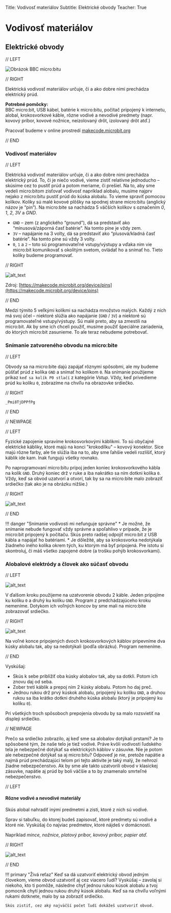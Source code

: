 Title:   Vodivosť materiálov
Subtitle:    Elektrické obvody
Teacher:	True

# Vodivosť materiálov
## Elektrické obvody

// LEFT

![Obrázok BBC micro:bitu](images/microbit-obvod.jpg)

// RIGHT

<div markdown="1" class="lection-desc">
Elektrická vodivosť materiálov určuje, či a ako dobre nimi prechádza elektrický prúd.
</div>

**Potrebné pomôcky:**  
BBC micro:bit, USB kábel, batérie k micro:bitu, počítač pripojený k internetu, alobal, krokosvorkové káble,
rôzne vodivé a nevodivé predmety (napr. kovový príbor, kovové nožnice, neizolovaný drôt, izolovaný drôt atď.) 

Pracovať budeme v online prostredí [makecode.microbit.org](https://makecode.microbit.org/)

// END


### Vodivosť materiálov

// LEFT

Elektrická vodivosť materiálov určuje, či a ako dobre nimi prechádza elektrický prúd. To, či je niečo vodivé, vieme zistiť
relatívne jednoducho – skúsime cez to pustiť prúd a potom meriame, či prešiel. Na to, aby sme vedeli micro:bitom
zisťovať vodivosť napríklad alobalu, musíme najprv nejako z micro:bitu pustiť prúd do kúska alobalu. To vieme spraviť
pomocou kolíkov. Kolíky sú malé kovové plôšky na spodnej strane micro:bitu
(anglický názov je “pin”). Na micro:bite sa nachádza 5 väčších kolíkov s označením *0*, *1*, *2*, *3V* a *GND*.

*   `GND` – zem (z anglického “ground”), dá sa predstaviť ako “mínusová/záporná časť batérie”. Na tomto pine je vždy zem.
*   `3V` – napájanie na 3 volty, dá sa predstaviť ako “plusová/kladná časť batérie”. Na tomto pine sú vždy 3 volty.
*   `0`, `1` a `2` – toto sú programovateľné vstupy/výstupy a vďaka nim vie micro:bit komunikovať s okolitým svetom,
    ovládať ho a snímať ho. Tieto kolíky budeme programovať.

// RIGHT

![alt_text](images/microbit-pinout.png)


Zdroj: [https://makecode.microbit.org/device/pins](https://makecode.microbit.org/device/pins) 

// END


Medzi týmito 5 veľkými kolíkmi sa nachádza množstvo malých. Každý z nich má svoj účel – niektoré slúžia ako napájanie
(`GND` / `3V`) a niektoré sú programovateľné vstupy/výstupy. Sú malé preto, aby sa zmestili na micro:bit. Ak by sme ich
chceli použiť, musíme použiť špeciálne zariadenia, do ktorých micro:bit zasunieme. To ale teraz nebudeme potrebovať.

### Snímanie zatvoreného obvodu na micro:bite

// LEFT

Obvody sa na micro:bite dajú zapájať rôznymi spôsobmi, ale my budeme púšťať prúd z kolíka `GND` a snímať ho kolíkom `0`.
Na snímanie použijeme príkaz `keď sa kolík P0 stlačí` z kategórie *Vstup*. Vždy, keď privedieme prúd ku kolíku `0`,
zobrazíme na chvíľu na obrazovke srdiečko. 

// RIGHT

```makecode
_Pmi8TjDPPfPg
```

// END

// NEWPAGE

// LEFT

Fyzické zapojenie spravíme krokosvorkovými káblikmi. To sú obyčajné elektrické kábliky, ktoré majú na konci "krokodílku" – kovový konektor. Síce majú
rôzne farby, ale tie slúžia iba na to, aby sme ľahšie vedeli rozlíšiť, ktorý káblik ide kam. Inak fungujú všetky rovnako.

Po naprogramovaní micro:bitu pripoj jeden koniec krokosvorkového kábla na kolík `GND`. Druhý koniec drž v ruke a iba nakrátko sa ním
dotkni kolíka `0`. Vždy, keď sa obvod uzatvorí a otvorí, tak by sa na micro:bite malo zobraziť srdiečko (tak ako je
na obrázku nižšie.)

// RIGHT

![alt_text](images/microbit-obvod-heart.png)

// END

!!! danger "Snímanie vodivosti mi nefunguje správne"
    * Je možné, že snímanie nebude fungovať vždy správne a spoľahlivo v prípade, že je micro:bit pripojený k počítaču.
      Skús preto radšej odpojiť micro:bit z USB kábla a napájať ho batériami.
    * Je dôležité, aby sa krokosvorka nedotýkala žiadneho iného kolíka okrem tých, ku ktorým má byť pripojená.
      Pre istotu si skontroluj, či máš všetko zapojené dobre (a trošku pohýb krokosvorkami).


### Alobalové elektródy a človek ako súčasť obvodu

// LEFT

![alt_text](images/microbit-obvod-heart2.png)

V ďalšom kroku použijeme na uzatvorenie obvodu 2 káble. Jeden pripojíme ku kolíku `0` a druhý ku kolíku `GND`.
Program z predchádzajúceho kroku nemeníme.
Dotykom ich voľných koncov by sme mali na micro:bite zobrazovať srdiečko.

// RIGHT

![alt_text](images/microbit-obvod.png)

Na voľné konce pripojených dvoch krokosvorkových káblov pripevníme dva kúsky alobalu tak, aby sa nedotýkali (podľa
obrázku). Program nemeníme.

// END
 
 Vyskúšaj:

* Skús k sebe priblížiť oba kúsky alobalov tak, aby sa dotkli. Potom ich znovu daj od seba.
* Zober tretí káblik a prepoj ním 2 kúsky alobalu. Potom ho daj preč.
* Jednou rukou drž prvý kúskok alobalu, pripojený ku kolíku `GND`, a druhou rukou sa iba krátko dotkni druhého kúska alobalu (ktorý je pripojený ku kolíku `0`). 

Pri všetkých troch spôsoboch prepojenia obvodu by sa malo rozsvietiť na displeji srdiečko.

// NEWPAGE



Prečo sa srdiečko zobrazilo, aj keď sme sa alobalov dotýkali prstami? Je to spôsobené tým, že naše telo je tiež vodivé. Práve kvôli vodivosti
ľudského tela je nebezpečné dotýkať sa elektrických káblov v zásuvke. Nie je potom ale nebezpečné dotýkať sa aj micro:bitu?
Odpoveď je nie, pretože napätie a najmä prúd prechádzajúci telom pri tejto aktivite je taký malý, že nehrozí žiadne
nebezpečenstvo. Ak by sme ale takto uzatvorili obvod v klasickej zásuvke, napätie aj prúd by boli väčšie a to by znamenalo
smrteľné nebezpečenstvo.


// LEFT

#### Rôzne vodivé a nevodivé materiály

Skús alobal nahradiť inými predmetmi a zisti, ktoré z nich sú vodivé.

Sprav si tabuľku, do ktorej budeš zapisovať, ktoré predmety sú vodivé a ktoré nie. Vyskúšaj čo najviac predmetov, ktoré
nájdeš v domácnosti.

Napríklad *mince, nožnice, platový príbor, kovový príbor, papier atď.*

// RIGHT

![alt_text](images/microbit-obvod-scissors.png)

// END

!!! primary "Živá reťaz"
	Keď sa dá uzatvoriť elektrický obvod jedným človekom, vieme obvod uzatvoriť aj cez viacero ľudí? Vyskúšaj – zavolaj si
	niekoho, kto ti pomôže, následne chyť jednou rukou kúsok alobalu a tvoj pomocník chytí jednou rukou druhý kúsok alobalu.
	Keď sa na chvíľu voľnými rukami dotknete, malo by sa zobraziť srdiečko.

	Skús zistiť, cez aký najväčší počet ľudí dokážeš uzatvoriť obvod.